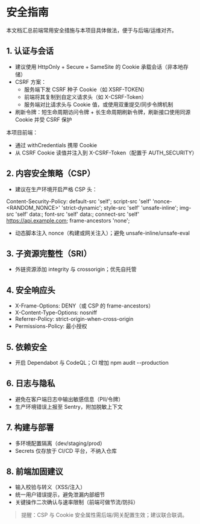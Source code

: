 # 安全指南

本文档汇总前端常用安全措施与本项目具体做法，便于与后端/运维对齐。

## 1. 认证与会话
- 建议使用 HttpOnly + Secure + SameSite 的 Cookie 承载会话（非本地存储）
- CSRF 方案：
  - 服务端下发 CSRF 种子 Cookie（如 XSRF-TOKEN）
  - 前端将其复制到自定义请求头（如 X-CSRF-Token）
  - 服务端对比请求头与 Cookie 值，或使用双重提交/同步令牌机制
- 刷新令牌：短生命周期访问令牌 + 长生命周期刷新令牌，刷新接口使用同源 Cookie 并受 CSRF 保护

本项目前端：
- 通过 withCredentials 携带 Cookie
- 从 CSRF Cookie 读值并注入到 X-CSRF-Token（配置于 AUTH_SECURITY）

## 2. 内容安全策略（CSP）
- 建议在生产环境开启严格 CSP 头：

Content-Security-Policy:
  default-src 'self';
  script-src 'self' 'nonce-<RANDOM_NONCE>' 'strict-dynamic';
  style-src 'self' 'unsafe-inline';
  img-src 'self' data:; font-src 'self' data:;
  connect-src 'self' https://api.example.com; frame-ancestors 'none';

- 动态脚本注入 nonce（构建或网关注入）；避免 unsafe-inline/unsafe-eval

## 3. 子资源完整性（SRI）
- 外链资源添加 integrity 与 crossorigin；优先自托管

## 4. 安全响应头
- X-Frame-Options: DENY（或 CSP 的 frame-ancestors）
- X-Content-Type-Options: nosniff
- Referrer-Policy: strict-origin-when-cross-origin
- Permissions-Policy: 最小授权

## 5. 依赖安全
- 开启 Dependabot 与 CodeQL；CI 增加 npm audit --production

## 6. 日志与隐私
- 避免在客户端日志中输出敏感信息（PII/令牌）
- 生产环境错误上报至 Sentry，附加脱敏上下文

## 7. 构建与部署
- 多环境配置隔离（dev/staging/prod）
- Secrets 仅存放于 CI/CD 平台，不纳入仓库

## 8. 前端加固建议
- 输入校验与转义（XSS/注入）
- 统一用户错误提示，避免泄漏内部细节
- 关键操作二次确认与速率限制（前端可做节流/防抖）

> 提醒：CSP 与 Cookie 安全属性需后端/网关配置生效；建议联合联调。
